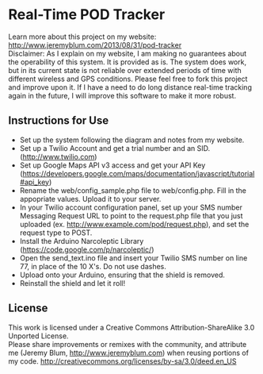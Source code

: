 Real-Time POD Tracker
=====================
Learn more about this project on my website: http://www.jeremyblum.com/2013/08/31/pod-tracker  
Disclaimer: As I explain on my website, I am making no guarantees about the operability of this system. It is provided as is. The system does work, but in its current state is not reliable over extended periods of time with different wireless and GPS conditions. Please feel free to fork this project and improve upon it. If I have a need to do long distance real-time tracking again in the future, I will improve this software to make it more robust.

Instructions for Use
--------------------
* Set up the system following the diagram and notes from my website.
* Set up a Twilio Account and get a trial number and an SID. (http://www.twilio.com)
* Set up Google Maps API v3 access and get your API Key (https://developers.google.com/maps/documentation/javascript/tutorial#api_key)
* Rename the web/config_sample.php file to web/config.php. Fill in the appopriate values. Upload it to your server.
* In your Twilio account configuration panel, set up your SMS number Messaging Request URL to point to the request.php file that you just uploaded (ex. http://www.example.com/pod/request.php), and set the request type to POST.
* Install the Arduino Narcoleptic Library (https://code.google.com/p/narcoleptic/)
* Open the send_text.ino file and insert your Twilio SMS number on line 77, in place of the 10 X's. Do not use dashes.
* Upload onto your Arduino, ensuring that the shield is removed.
* Reinstall the shield and let it roll!

License
-------
This work is licensed under a Creative Commons Attribution-ShareAlike 3.0 Unported License.  
Please share improvements or remixes with the community, and attribute me (Jeremy Blum, http://www.jeremyblum.com) when reusing portions of my code.
http://creativecommons.org/licenses/by-sa/3.0/deed.en_US
